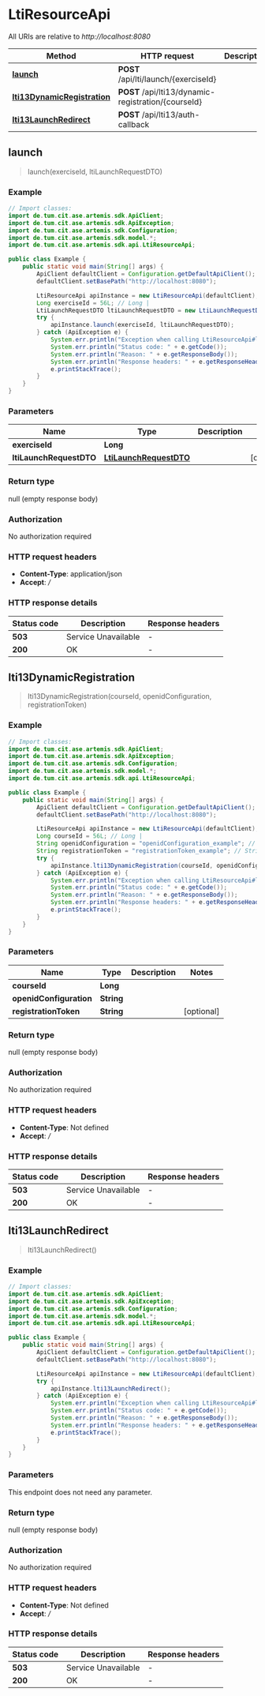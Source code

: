# LtiResourceApi

All URIs are relative to *http://localhost:8080*

| Method | HTTP request | Description |
|------------- | ------------- | -------------|
| [**launch**](LtiResourceApi.md#launch) | **POST** /api/lti/launch/{exerciseId} |  |
| [**lti13DynamicRegistration**](LtiResourceApi.md#lti13DynamicRegistration) | **POST** /api/lti13/dynamic-registration/{courseId} |  |
| [**lti13LaunchRedirect**](LtiResourceApi.md#lti13LaunchRedirect) | **POST** /api/lti13/auth-callback |  |



## launch

> launch(exerciseId, ltiLaunchRequestDTO)



### Example

```java
// Import classes:
import de.tum.cit.ase.artemis.sdk.ApiClient;
import de.tum.cit.ase.artemis.sdk.ApiException;
import de.tum.cit.ase.artemis.sdk.Configuration;
import de.tum.cit.ase.artemis.sdk.model.*;
import de.tum.cit.ase.artemis.sdk.api.LtiResourceApi;

public class Example {
    public static void main(String[] args) {
        ApiClient defaultClient = Configuration.getDefaultApiClient();
        defaultClient.setBasePath("http://localhost:8080");

        LtiResourceApi apiInstance = new LtiResourceApi(defaultClient);
        Long exerciseId = 56L; // Long | 
        LtiLaunchRequestDTO ltiLaunchRequestDTO = new LtiLaunchRequestDTO(); // LtiLaunchRequestDTO | 
        try {
            apiInstance.launch(exerciseId, ltiLaunchRequestDTO);
        } catch (ApiException e) {
            System.err.println("Exception when calling LtiResourceApi#launch");
            System.err.println("Status code: " + e.getCode());
            System.err.println("Reason: " + e.getResponseBody());
            System.err.println("Response headers: " + e.getResponseHeaders());
            e.printStackTrace();
        }
    }
}
```

### Parameters


| Name | Type | Description  | Notes |
|------------- | ------------- | ------------- | -------------|
| **exerciseId** | **Long**|  | |
| **ltiLaunchRequestDTO** | [**LtiLaunchRequestDTO**](LtiLaunchRequestDTO.md)|  | [optional] |

### Return type

null (empty response body)

### Authorization

No authorization required

### HTTP request headers

- **Content-Type**: application/json
- **Accept**: */*

### HTTP response details
| Status code | Description | Response headers |
|-------------|-------------|------------------|
| **503** | Service Unavailable |  -  |
| **200** | OK |  -  |


## lti13DynamicRegistration

> lti13DynamicRegistration(courseId, openidConfiguration, registrationToken)



### Example

```java
// Import classes:
import de.tum.cit.ase.artemis.sdk.ApiClient;
import de.tum.cit.ase.artemis.sdk.ApiException;
import de.tum.cit.ase.artemis.sdk.Configuration;
import de.tum.cit.ase.artemis.sdk.model.*;
import de.tum.cit.ase.artemis.sdk.api.LtiResourceApi;

public class Example {
    public static void main(String[] args) {
        ApiClient defaultClient = Configuration.getDefaultApiClient();
        defaultClient.setBasePath("http://localhost:8080");

        LtiResourceApi apiInstance = new LtiResourceApi(defaultClient);
        Long courseId = 56L; // Long | 
        String openidConfiguration = "openidConfiguration_example"; // String | 
        String registrationToken = "registrationToken_example"; // String | 
        try {
            apiInstance.lti13DynamicRegistration(courseId, openidConfiguration, registrationToken);
        } catch (ApiException e) {
            System.err.println("Exception when calling LtiResourceApi#lti13DynamicRegistration");
            System.err.println("Status code: " + e.getCode());
            System.err.println("Reason: " + e.getResponseBody());
            System.err.println("Response headers: " + e.getResponseHeaders());
            e.printStackTrace();
        }
    }
}
```

### Parameters


| Name | Type | Description  | Notes |
|------------- | ------------- | ------------- | -------------|
| **courseId** | **Long**|  | |
| **openidConfiguration** | **String**|  | |
| **registrationToken** | **String**|  | [optional] |

### Return type

null (empty response body)

### Authorization

No authorization required

### HTTP request headers

- **Content-Type**: Not defined
- **Accept**: */*

### HTTP response details
| Status code | Description | Response headers |
|-------------|-------------|------------------|
| **503** | Service Unavailable |  -  |
| **200** | OK |  -  |


## lti13LaunchRedirect

> lti13LaunchRedirect()



### Example

```java
// Import classes:
import de.tum.cit.ase.artemis.sdk.ApiClient;
import de.tum.cit.ase.artemis.sdk.ApiException;
import de.tum.cit.ase.artemis.sdk.Configuration;
import de.tum.cit.ase.artemis.sdk.model.*;
import de.tum.cit.ase.artemis.sdk.api.LtiResourceApi;

public class Example {
    public static void main(String[] args) {
        ApiClient defaultClient = Configuration.getDefaultApiClient();
        defaultClient.setBasePath("http://localhost:8080");

        LtiResourceApi apiInstance = new LtiResourceApi(defaultClient);
        try {
            apiInstance.lti13LaunchRedirect();
        } catch (ApiException e) {
            System.err.println("Exception when calling LtiResourceApi#lti13LaunchRedirect");
            System.err.println("Status code: " + e.getCode());
            System.err.println("Reason: " + e.getResponseBody());
            System.err.println("Response headers: " + e.getResponseHeaders());
            e.printStackTrace();
        }
    }
}
```

### Parameters

This endpoint does not need any parameter.

### Return type

null (empty response body)

### Authorization

No authorization required

### HTTP request headers

- **Content-Type**: Not defined
- **Accept**: */*

### HTTP response details
| Status code | Description | Response headers |
|-------------|-------------|------------------|
| **503** | Service Unavailable |  -  |
| **200** | OK |  -  |

